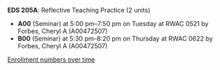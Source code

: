 **EDS 205A**: Reflective Teaching Practice (2 units)

- **A00** (Seminar) at 5:00 pm–7:50 pm on Tuesday at RWAC 0521 by Forbes, Cheryl A (A00472507)
- **B00** (Seminar) at 5:30 pm–8:20 pm on Thursday at RWAC 0622 by Forbes, Cheryl A (A00472507)

[Enrollment numbers over time](./EDS205A.tsv)
